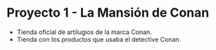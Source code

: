# Proyecto 1 - La Mansión de Conan
- Tienda oficial de artilugios de la marca Conan.
- Tienda con los productos que usaba el detective Conan.
